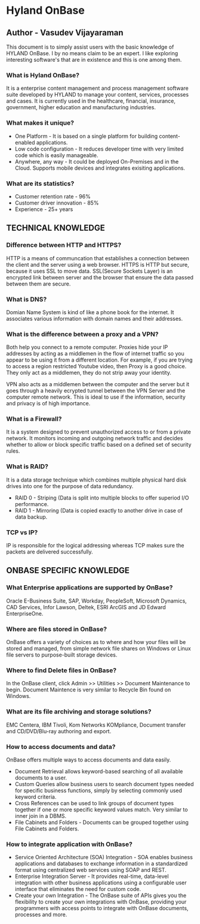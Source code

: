 # Hyland OnBase 
## Author - Vasudev Vijayaraman 
This document is to simply assist users with the basic knowledge of HYLAND OnBase. I by no means claim to be an expert. I like exploring interesting software's that are in existence and this is one among them. 

### What is Hyland OnBase?
It is a enterprise content management and process management software suite developed by HYLAND to manage your content, services, processes and cases. It is currently used in the healthcare, financial, insurance, government, higher education and manufacturing industries. 

### What makes it unique?
- One Platform - It is based on a single platform for building content-enabled applications. 
- Low code configuration - It reduces developer time with very limited code which is easily manageable. 
- Anywhere, any way - It could be deployed On-Premises and in the Cloud. Supports mobile devices and integrates exisiting applications.

### What are its statistics?
- Customer retention rate - 96% 
- Customer driver innovation - 85%
- Experience - 25+ years

## TECHNICAL KNOWLEDGE 

### Difference between HTTP and HTTPS?
HTTP is a means of communcation that establishes a connection between the client and the server using a web browser. HTTPS is HTTP but secure, because it uses SSL to move data. SSL(Secure Sockets Layer) is an encrypted link between server and the browser that ensure the data passed between them are secure. 

### What is DNS?
Domian Name System is kind of like a phone book for the internet. It associates various information with domain names and their addresses. 

### What is the difference between a proxy and a VPN?
Both help you connect to a remote computer. Proxies hide your IP addresses by acting as a middlemen in the flow of internet traffic so you appear to be using it from a different location. For example, if you are trying to access a region restricted Youtube video, then Proxy is a good choice. They only act as a middlemen, they do not strip away your identity. 

VPN also acts as a middlemen between the computer and the server but it goes through a heavily ecrypted tunnel between the VPN Server and the computer remote network. This is ideal to use if the information, security and privacy is of high importance. 

### What is a Firewall?
It is a system designed to prevent unauthorized access to or from a private network. It monitors incoming and outgoing network traffic and decides whether to allow or block specific traffic based on a defined set of security rules.

### What is RAID?
It is a data storage technique which combines multiple physical hard disk drives into one for the purpose of data redundancy. 
- RAID 0 - Striping (Data is split into multiple blocks to offer superiod I/O performance.
- RAID 1 - Mirroring (Data is copied exactly to another drive in case of data backup.

### TCP vs IP?
IP is responsible for the logical addressing whereas TCP makes sure the packets are delivered successfully. 

## ONBASE SPECIFIC KNOWLEDGE

### What Enterprise applications are supported by OnBase?
Oracle E-Business Suite, SAP, Workday, PeopleSoft, Microsoft Dynamics, CAD Services, Infor Lawson, Deltek, ESRI ArcGIS and JD Edward EnterpriseOne.

### Where are files stored in OnBase?
OnBase offers a variety of choices as to where and how your files will be stored and managed, from simple network file shares on Windows or Linux file servers to purpose-built storage devices.

### Where to find Delete files in OnBase?
In the OnBase client, click Admin >> Utilities >> Document Maintenance to begin. Document Maintence is very similar to Recycle Bin found on Windows. 

### What are its file archiving and storage solutions?
EMC Centera, IBM Tivoli, Kom Networks KOMpliance, Document transfer and CD/DVD/Blu-ray authoring and export.

### How to access documents and data?
OnBase offers multiple ways to access documents and data easily. 
- Document Retrieval allows keyword-based searching of all available documents to a user.
- Custom Queries allow business users to search document types needed for specific business functions, simply by selecting commonly used keyword criteria.
- Cross References can be used to link groups of document types together if one or more specific keyword values match. Very similar to inner join in a DBMS.
- File Cabinets and Folders - Documents can be grouped together using File Cabinets and Folders.

### How to integrate application with OnBase?
- Service Oriented Architecture (SOA) Integration - SOA enables business applications and databases to exchange information in a standardized format using centralized web services using SOAP and REST.
- Enterprise Integration Server - It provides real-time, data-level integration with other business applications using a configurable user interface that eliminates the need for custom code.
- Create your own Integration - The OnBase suite of APIs gives you the flexibility to create your own integrations with OnBase, providing your programmers with access points to integrate with OnBase documents, processes and more.




